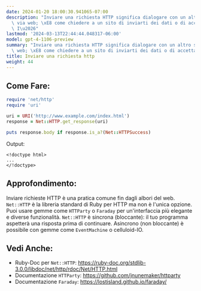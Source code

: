 ```yaml
---
date: 2024-01-20 18:00:30.941065-07:00
description: "Inviare una richiesta HTTP significa dialogare con un altro sistema\
  \ via web; \xE8 come chiedere a un sito di inviarti dei dati o di accettare i tuoi.\
  \ I\u2026"
lastmod: '2024-03-13T22:44:44.048317-06:00'
model: gpt-4-1106-preview
summary: "Inviare una richiesta HTTP significa dialogare con un altro sistema via\
  \ web; \xE8 come chiedere a un sito di inviarti dei dati o di accettare i tuoi."
title: Inviare una richiesta http
weight: 44
---
```


## Come Fare:
```Ruby
require 'net/http'
require 'uri'

uri = URI('http://www.example.com/index.html')
response = Net::HTTP.get_response(uri)

puts response.body if response.is_a?(Net::HTTPSuccess)
```
Output:
```
<!doctype html>
...
</!doctype>
```

## Approfondimento:
Inviare richieste HTTP è una pratica comune fin dagli albori del web. `Net::HTTP` è la libreria standard di Ruby per HTTP ma non è l'unica opzione. Puoi usare gemme come `HTTParty` o `Faraday` per un'interfaccia più elegante e diverse funzionalità. `Net::HTTP` è sincrona (bloccante): il tuo programma aspetterà una risposta prima di continuare. Asincrono (non bloccante) è possibile con gemme come `EventMachine` o celluloid-IO.

## Vedi Anche:
- Ruby-Doc per `Net::HTTP`: https://ruby-doc.org/stdlib-3.0.0/libdoc/net/http/rdoc/Net/HTTP.html
- Documentazione `HTTParty`: https://github.com/jnunemaker/httparty
- Documentazione `Faraday`: https://lostisland.github.io/faraday/
